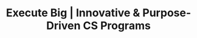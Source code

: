 ---
type: home
layout: single

title: Execute Big | Innovative & Purpose-Driven CS Programs
description: We've organized innovative, purpose-driven events impacting thousands of students. We want to help schools like yours to start your own.
keywords: execute,education,private school,hackathon,non-profit,innovation,program,programming,coding,school,impact,create
card: img/cards/card.png
video: /media/chicago.mp4

---